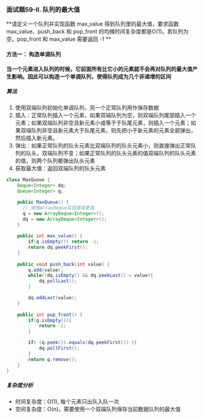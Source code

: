 ### 面试题59-Ⅱ. 队列的最大值

**请定义一个队列并实现函数 max_value 得到队列里的最大值，要求函数max_value、push_back 和 pop_front 的均摊时间复杂度都是O(1)。若队列为空，pop_front 和 max_value 需要返回 -1 **



#### 方法一： 构造单调队列

**当一个元素进入队列的时候，它前面所有比它小的元素就不会再对队列的最大值产生影响。因此可以构造一个单调队列，使得队列成为几个非递增的区间**

##### 算法

1. 使用双端队列初始化单调队列，另一个正常队列用作保存数据
2. 插入：正常队列插入一个元素，如果双端队列为空，则双端队列尾部插入一个元素；如果双端队列非空且新元素小或等于于队尾元素，则插入一个元素；如果双端队列非空且新元素大于队尾元素，则先把小于新元素的元素全部弹出，然后插入新元素。
3. 弹出：如果正常队列的队头元素比双端队列的队头元素小，则直接弹出正常队列的队头，双端队列不变；如果正常队列的队头元素的值双端队列的队头元素的值，则两个队列都弹出队头元素
4. 获取最大值：返回双端队列的队头元素

```java
class MaxQueue {
    Deque<Integer> dq;
    Queue<Integer> q;

    public MaxQueue() {
      // 使用ArrayDeque实现效率更高 
      q = new ArrayDeque<Integer>();
      dq = new ArrayDeque<Integer>();
    }
    
    public int max_value() {
        if(q.isEmpty()) return -1;
        return dq.peekFirst();
    }
    
    public void push_back(int value) {
        q.add(value);
        while(!dq.isEmpty() && dq.peekLast() < value){
            dq.pollLast();
        }

        dq.addLast(value);
    }
    
    public int pop_front() {
        if(q.isEmpty()){
            return -1;
        } 

        if( (q.peek()).equals(dq.peekFirst()) ){
            dq.pollFirst();
        }
        return q.remove();
    }
}
```



##### 复杂度分析

- 时间复杂度：O(1), 每个元素只出队入队一次
- 空间复杂度：O(n)，需要使用一个双端队列保存当前数据队列的最大值